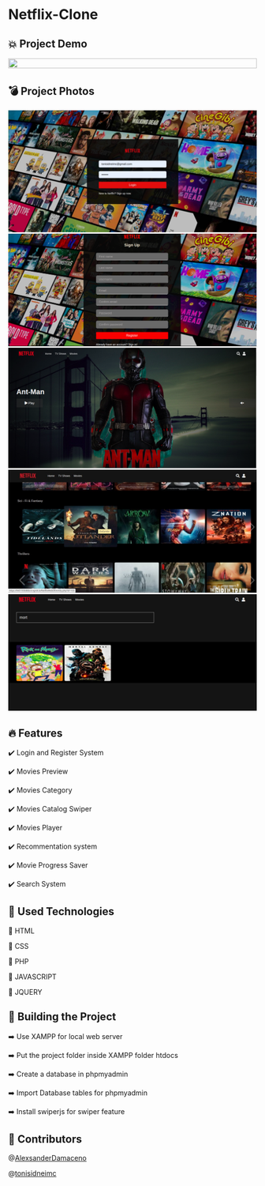 
## <h1>Netflix-Clone</h1>

## :boom: **Project Demo**








<img src="readme-files/netflix-demo.gif" width="100%" height="50%" />  


## :bomb: **Project Photos**

<img src="readme-files/loginofi.jpeg" width="100%" height="50%" />  
<img src="readme-files/register.png" width="100%" height="50%" />
<img src="readme-files/Screenshot from 2021-06-20 21-30-53.png" width="100%" height="50%" />
<img src="readme-files/index.jpeg" width="100%" height="50%" />  
<img src="readme-files/Screenshot from 2021-06-21 01-24-06.png" width="100%" height="50%" /> 


## :fire: **Features** 

:heavy_check_mark:  Login and Register  System 

:heavy_check_mark:  Movies Preview 

:heavy_check_mark:  Movies  Category 

:heavy_check_mark:  Movies  Catalog Swiper

:heavy_check_mark:  Movies  Player

:heavy_check_mark:  Recommentation  system

:heavy_check_mark:  Movie Progress Saver 

:heavy_check_mark: Search System



## :rocket:  **Used Technologies**

🔨 HTML 

🔨 CSS 

🔨 PHP 

🔨 JAVASCRIPT 

🔨 JQUERY 



## :wrench:  **Building the Project**

:arrow_right: Use XAMPP for local web server

:arrow_right: Put the project folder inside XAMPP folder htdocs

:arrow_right: Create a database in phpmyadmin

:arrow_right: Import  Database tables for phpmyadmin

:arrow_right: Install swiperjs  for swiper feature

  

## :construction_worker:  **Contributors**

@[AlexsanderDamaceno](https://github.com/AlexsanderDamaceno)

@[tonisidneimc](https://github.com/tonisidneimc)












